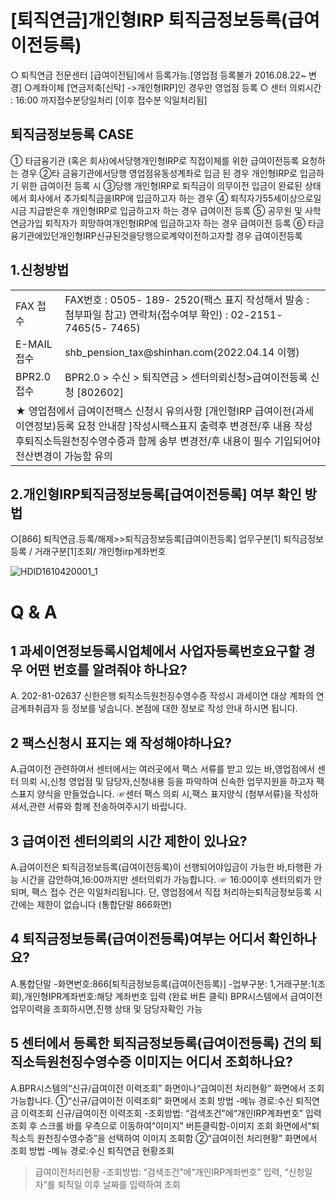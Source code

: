 # [퇴직연금]개인형IRP 퇴직금정보등록(급여이전등록)
○ 퇴직연금 전문센터 [급여이전팀]에서 등록가능.[영업점 등록불가 2016.08.22~ 변경]
○계좌이체 [연금저축[신탁] ->개인형IRP]인 경우만 영업점 등록
○ 센터 의뢰시간 : 16:00 까지접수분당일처리 [이후 접수분 익일처리됨]
## 퇴직금정보등록 CASE
① 타금융기관
(혹은 회사)에서당행개인형IRP로 직접이체를 위한 급여이전등록 요청하는 경우
②타 금융기관에서당행 영업점유동성계좌로 입금 된 경우
개인형IRP로 입금하기 위한 급여이전 등록 시
③당행
개인형IRP로 퇴직금이 의무이전 입금이 완료된 상태에서 회사에서 추가퇴직금을IRP에 입금하고자 하는 경우
④ 퇴직자가55세이상으로일시금 지급받은후
개인형IRP로 입금하고자 하는 경우 급여이전 등록
⑤ 공무원 및 사학연금가입 퇴직자가 희망하여개인형IRP에 입금하고자 하는 경우 급여이전 등록
⑥ 타금융기관에있던개인형IRP신규된것을당행으로계약이전하고자할 경우 급여이전등록
## 1.신청방법

<table><tbody><tr>
<td>
FAX 접수</td>
<td>FAX번호 : 0505- 189- 2520(팩스 표지 작성해서 발송 : 첨부파일 참고)
연락처(접수여부 확인) : 02-2151-7465(5- 7465)</td></tr><tr>
<td>
E-MAIL 접수</td>
<td>
shb_pension_tax@shinhan.com(2022.04.14 이행)</td></tr><tr>
<td>
BPR2.0 접수</td>
<td>
BPR2.0 > 수신 > 퇴직연금 > 센터의뢰신청>급여이전등록 신청 [802602]</td></tr><tr>
<td colspan="2">★ 영업점에서 급여이전팩스 신청시 유의사항
[개인형IRP 급여이전(과세이연정보)등록 요청 안내장 ]작성시팩스표지 출력후 변경전/후 내용 작성후퇴직소득원천징수영수증과 함께 송부
변경전/후 내용이 필수 기입되어야 전산변경이 가능함 유의</td></tr></tbody>
</table>


## 2.개인형IRP퇴직금정보등록[급여이전등록] 여부 확인 방법
○[866] 퇴직연금.등록/해제>>퇴직금정보등록[급여이전등록]
업무구분[1] 퇴직금정보등록 / 거래구분[1]조회/ 개인형irp계좌번호

![HDID1610420001_1](HDID1610420001_1.jpg)

# Q & A
## 1 과세이연정보등록시업체에서 사업자등록번호요구할 경우 어떤 번호를 알려줘야 하나요?
A. 202-81-02637 신한은행
퇴직소득원천징수영수증 작성시 과세이연 대상 계좌의 연금계좌취급자 등 정보를 넣습니다.
본점에 대한 정보로 작성 안내 하시면 됩니다.
## 2 팩스신청시 표지는 왜 작성해야하나요?
A.급여이전 관련하여서 센터에서는 여러곳에서 팩스 서류를 받고 있는 바,영업점에서 센터 의뢰 시,신청
영업점 및 담당자,신청내용 등을 파악하여 신속한 업무지원을 하고자 팩스표지 양식을 만들었습니다.
☞센터 팩스 의뢰 시,팩스 표지양식
(첨부서류)을 작성하셔서,관련 서류와 함께 전송하여주시기
바랍니다.
## 3 급여이전 센터의뢰의 시간 제한이 있나요?
A.급여이전은 퇴직금정보등록(급여이전등록)이 선행되어야입금이 가능한 바,타행환 가능 시간을 감안하여,16:00까지만 센터의뢰가 가능합니다.
☞ 16:00이후 센터의뢰가 안되며, 팩스 접수 건은 익일처리됩니다.
단, 영업점에서 직접 처리하는퇴직금정보등록 시간에는 제한이 없습니다 (통합단말 866화면)
## 4 퇴직금정보등록(급여이전등록)여부는 어디서 확인하나요?
A.통합단말
-화면번호:866[퇴직금정보등록(급여이전등록)] -업부구분: 1,거래구분:1(조회),개인형IPR계좌번호:해당 계좌번호 입력
(완료 버튼 클릭)
BPR시스템에서 급여이전 업무이력을 조회하시면,진행 상태 및 담당자확인 가능
## 5 센터에서 등록한 퇴직금정보등록(급여이전등록) 건의 퇴직소득원천징수영수증 이미지는 어디서 조회하나요?
A.BPR시스템의“신규/급여이전 이력조회”
화면이나“급여이전 처리현황”
화면에서 조회 가능합니다.
①“신규/급여이전 이력조회”
화면에서 조회 방법
-메뉴 경로:수신
퇴직연금
이력조회
신규/급여이전 이력조회
-조회방법: “검색조건”에“개인IRP계좌번호”
입력 조회 후 스크롤 바를 우측으로 이동하여“이미지”
버튼클릭함-이미지 조회 화면에서“퇴직소득 원천징수영수증”을 선택하여 이미지 조회함
②“급여이전 처리현황”
화면에서 조회 방법
-메뉴 경로:수신
퇴직연금
현황조회
>급여이전처리현황
-조회방법: “검색조건”에“개인IRP계좌번호”
입력, “신청일자”를 퇴직일 이후 날짜를 입력하여 조회
